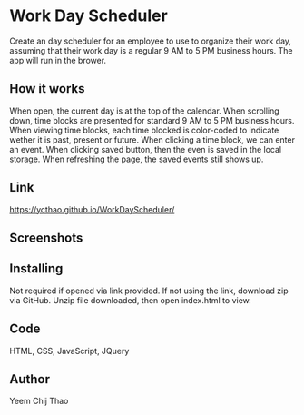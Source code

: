 # Work Day Scheduler #

Create an day scheduler for an employee to use to organize their work day, assuming that their work day is a regular 9 AM to 5 PM business hours.  The app will run in the brower.

## How it works ##

When open, the current day is at the top of the calendar.
When scrolling down, time blocks are presented for standard 9 AM to 5 PM business hours.
When viewing time blocks, each time blocked is color-coded to indicate wether it is past, present or future.
When clicking a time block, we can enter an event.
When clicking saved button, then the even is saved in the local storage.
When refreshing the page, the saved events still shows up.

## Link ##

https://ycthao.github.io/WorkDayScheduler/

## Screenshots ##



## Installing ##

Not required if opened via link provided. 
If not using the link, download zip via GitHub. Unzip file downloaded, then open index.html to view.

## Code ##

HTML, CSS, JavaScript, JQuery

## Author ##

Yeem Chij Thao
